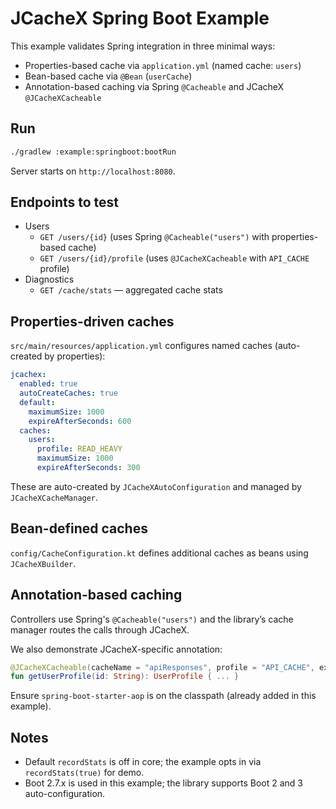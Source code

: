 # JCacheX Spring Boot Example

This example validates Spring integration in three minimal ways:

- Properties-based cache via `application.yml` (named cache: `users`)
- Bean-based cache via `@Bean` (`userCache`)
- Annotation-based caching via Spring `@Cacheable` and JCacheX `@JCacheXCacheable`

## Run

```bash
./gradlew :example:springboot:bootRun
```

Server starts on `http://localhost:8080`.

## Endpoints to test

- Users
  - `GET /users/{id}` (uses Spring `@Cacheable("users")` with properties-based cache)
  - `GET /users/{id}/profile` (uses `@JCacheXCacheable` with `API_CACHE` profile)
- Diagnostics
  - `GET /cache/stats` — aggregated cache stats

## Properties-driven caches

`src/main/resources/application.yml` configures named caches (auto-created by properties):

```yaml
jcachex:
  enabled: true
  autoCreateCaches: true
  default:
    maximumSize: 1000
    expireAfterSeconds: 600
  caches:
    users:
      profile: READ_HEAVY
      maximumSize: 1000
      expireAfterSeconds: 300
```

These are auto-created by `JCacheXAutoConfiguration` and managed by `JCacheXCacheManager`.

## Bean-defined caches

`config/CacheConfiguration.kt` defines additional caches as beans using `JCacheXBuilder`.

## Annotation-based caching

Controllers use Spring's `@Cacheable("users")` and the library’s cache manager routes the calls through JCacheX.

We also demonstrate JCacheX-specific annotation:

```kotlin
@JCacheXCacheable(cacheName = "apiResponses", profile = "API_CACHE", expireAfterWrite = 300)
fun getUserProfile(id: String): UserProfile { ... }
```
Ensure `spring-boot-starter-aop` is on the classpath (already added in this example).

## Notes

- Default `recordStats` is off in core; the example opts in via `recordStats(true)` for demo.
- Boot 2.7.x is used in this example; the library supports Boot 2 and 3 auto-configuration.
